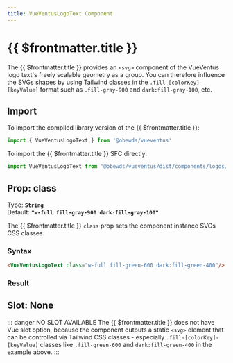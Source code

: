 ```yaml
---
title: VueVentusLogoText Component
---
```


<script setup>
    import DocsPackageVersion from '../../../src/views/compos/DocsPackageVersion.vue'
    import { VueVentusLogoText } from '../../../src/index'
</script>



# {{ $frontmatter.title }}

The {{ $frontmatter.title }} provides an `<svg>` component of the VueVentus logo text's freely scalable geometry as a group. You can therefore influence the SVGs shapes by using Tailwind classes in the `.fill-[colorKey]-[keyValue]` format such as `.fill-gray-900` and `dark:fill-gray-100`, etc.





## Import

To import the compiled library version of the {{ $frontmatter.title }}:

```javascript
import { VueVentusLogoText } from '@obewds/vueventus'
```

To import the {{ $frontmatter.title }} SFC directly:

```javascript
import VueVentusLogoText from '@obewds/vueventus/dist/components/logos/VueVentusLogoText.vue'
```






## Prop: class

Type: **`String`**  
Default: **`"w-full fill-gray-900 dark:fill-gray-100"`**

The {{ $frontmatter.title }} `class` prop sets the component instance SVGs CSS classes.

### Syntax

```html
<VueVentusLogoText class="w-full fill-green-600 dark:fill-green-400"/>
```

### Result

<div class="w-full pt-4">
    <VueVentusLogoText class="max-w-md fill-green-600 dark:fill-green-400"/>
</div>










## Slot: None

::: danger NO SLOT AVAILABLE
The {{ $frontmatter.title }} does not have Vue slot option, because the component outputs a static `<svg>` element that can be controlled via Tailwind CSS classes - especially `.fill-[colorKey]-[keyValue]` classes like `.fill-green-600` and `dark:fill-green-400` in the example above.
:::






<DocsPackageVersion/>
